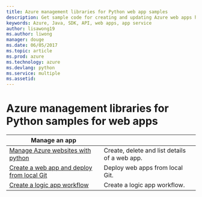 ```yaml
---
title: Azure management libraries for Python web app samples
description: Get sample code for creating and updating Azure web apps hosted in App Service using the Azure management libraries for Python
keywords: Azure, Java, SDK, API, web apps, app service
author: lisawong19  
ms.author: liwong
manager: douge
ms.date: 06/05/2017
ms.topic: article
ms.prod: azure
ms.technology: azure
ms.devlang: python
ms.service: multiple
ms.assetid: 
---
```


# Azure management libraries for Python samples for web apps

| **Manage an app** ||
|---|---|
| [Manage Azure websites with python][1] | Create, delete and list details of a web app. |
| [Create a web app and deploy from local Git][1] | Deploy web apps from local Git. |
| [Create a logic app workflow][3] | Create a logic app workflow. |

[1]: https://github.com/Azure-Samples/app-service-web-python-manage
[2]: https://docs.microsoft.com/en-us/azure/app-service-web/app-service-web-get-started-python
[3]: python-sdk-azure-samples-logic-app-workflow.md


